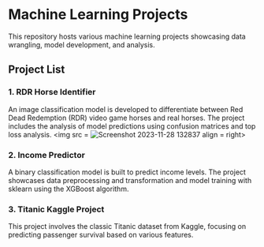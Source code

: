 # Machine Learning Projects
This repository hosts various machine learning projects showcasing data wrangling, model development, and analysis.

## Project List

### 1. RDR Horse Identifier

An image classification model is developed to differentiate between Red Dead Redemption (RDR) video game horses and real horses. The project includes the analysis of model predictions using confusion matrices and top loss analysis. <img src = ![Screenshot 2023-11-28 132837](https://github.com/jangelcode/jangelcode/assets/83419734/15b3e471-20e9-495e-8653-de7e7f0aa918) align = right>

### 2. Income Predictor

A binary classification model is built to predict income levels. The project showcases data preprocessing and transformation and model training with sklearn using the XGBoost algorithm.

### 3. Titanic Kaggle Project

This project involves the classic Titanic dataset from Kaggle, focusing on predicting passenger survival based on various features.
